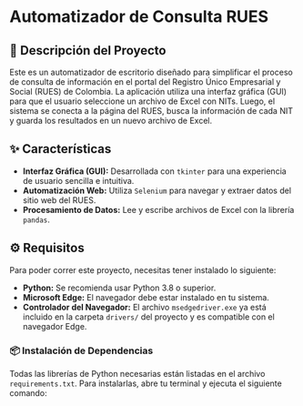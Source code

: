 # Automatizador de Consulta RUES

## 📄 Descripción del Proyecto

Este es un automatizador de escritorio diseñado para simplificar el proceso de consulta de información en el portal del Registro Único Empresarial y Social (RUES) de Colombia. La aplicación utiliza una interfaz gráfica (GUI) para que el usuario seleccione un archivo de Excel con NITs. Luego, el sistema se conecta a la página del RUES, busca la información de cada NIT y guarda los resultados en un nuevo archivo de Excel.

## ✨ Características

* **Interfaz Gráfica (GUI):** Desarrollada con `tkinter` para una experiencia de usuario sencilla e intuitiva.
* **Automatización Web:** Utiliza `Selenium` para navegar y extraer datos del sitio web del RUES.
* **Procesamiento de Datos:** Lee y escribe archivos de Excel con la librería `pandas`.

## ⚙️ Requisitos

Para poder correr este proyecto, necesitas tener instalado lo siguiente:

* **Python:** Se recomienda usar Python 3.8 o superior.
* **Microsoft Edge:** El navegador debe estar instalado en tu sistema.
* **Controlador del Navegador:** El archivo `msedgedriver.exe` ya está incluido en la carpeta `drivers/` del proyecto y es compatible con el navegador Edge.

### 📦 Instalación de Dependencias

Todas las librerías de Python necesarias están listadas en el archivo `requirements.txt`. Para instalarlas, abre tu terminal y ejecuta el siguiente comando:

````bash

